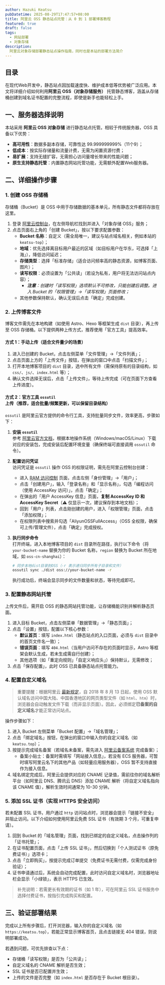 ```yaml
---
author: Hazuki Keatsu
pubDatetime: 2025-08-29T17:47:57+08:00
title: 阿里云 OSS 静态站点托管：从 0 到 1 部署博客教程
featured: true
draft: false
tags:
  - 网站部署
  - 对象存储
description: 
  阿里云对象存储部署静态站点操作指南，同时也是本站的部署方法简介
---
```


## 目录

在现代Web开发中，静态站点因加载速度快、维护成本低等优势被广泛应用。本文将详细介绍如何利用**阿里云 OSS（对象存储服务）** 托管静态博客，涵盖从存储桶创建到域名证书配置的完整流程，即使是新手也能轻松上手。

## 一、服务器选择说明
本站采用 **阿里云 OSS 对象存储** 进行静态站点托管。相较于传统服务器，OSS 具备以下优势：
- **高可用性**：数据多副本存储，可靠性达 99.999999999%（11个9）；
- **低成本**：按实际存储量和流量计费，无需为闲置资源付费；
- **易扩展**：支持无缝扩容，无需担心访问量增长带来的性能问题；
- **原生支持静态托管**：内置静态网站托管功能，无需额外配置Web服务器。

## 二、详细操作步骤

### 1. 创建 OSS 存储桶
存储桶（Bucket）是 OSS 中用于存储数据的基本单元，所有静态文件都将存放在这里。

1. 登录 [阿里云控制台](https://console.aliyun.com/)，在左侧导航栏找到并进入「对象存储 OSS」服务；
2. 点击页面右上角的「创建 Bucket」，按以下要求配置参数：
   - **Bucket 名称**：自定义（需全局唯一，建议与站点域名相关，例如本站的 `keatsu-top`）；
   - **地域**：优先选择离目标用户最近的区域（如目标用户在华东，可选择「上海」），降低访问延迟；
   - **存储类型**：选择「标准存储」（适合访问频率高的静态资源，如博客页面、图片）；
   - **读写权限**：必须设置为「公共读」（若设为私有，用户将无法访问站点内容）；
     - *__注意__：创建时「读写权限」选项默认不可修改，只能创建后调整。进入 Bucket 的「权限管理」->「读写权限」页面修改；*
   - 其他参数保持默认，确认无误后点击「确定」完成创建。

### 2. 上传博客文件
博客文件需先在本地构建（如使用 Astro、Hexo 等框架生成 `dist` 目录），再上传至 OSS 存储桶。以下提供两种上传方式，推荐使用「官方工具」提高效率。

#### 方式 1：手动上传（适合文件量少的场景）
1. 进入已创建的 Bucket，点击左侧菜单「文件管理」->「文件列表」；
2. 点击页面上方的「上传文件」按钮，在弹出的窗口中点击「扫描文件」；
3. 打开本地博客项目的 `dist` 目录，选中所有文件（需保持原有的目录结构，如 `css/`、`js/`、`index.html` 等）；
4. 确认文件选择无误后，点击「上传文件」，等待上传完成（可在页面下方查看上传进度）。

#### 方式 2：官方工具 `ossutil` 上传（推荐，适合批量/频繁更新，可以保留目录结构）
`ossutil` 是阿里云官方提供的命令行工具，支持批量同步文件，效率更高，步骤如下：

1. **安装 `ossutil`**  
   参考 [阿里云官方文档](https://help.aliyun.com/zh/oss/developer-reference/ossutil-overview/)，根据本地操作系统（Windows/macOS/Linux）下载对应的安装包，完成安装后配置环境变量（确保终端可直接调用 `ossutil` 命令）。

2. **配置访问凭证**  
   访问凭证是 `ossutil` 操作 OSS 的权限证明，需先在阿里云控制台创建：
   - 进入 [RAM 访问控制](https://ram.console.aliyun.com/overview) 页面，点击左侧「身份管理」->「用户」；
   - 点击「创建用户」，输入「登录名称」和「显示名称」，勾选「编程访问（使用 AccessKey 访问）」，点击「确定」；
   - 在弹出的「用户 AccessKey 信息」页面，**复制 AccessKey ID 和 AccessKey Secret**（⚠️ 仅显示一次，建议保存到本地文档）；
   - 回到「用户」列表，点击刚创建的用户，进入「权限管理」页面，点击「添加权限」；
   - 在权限列表中搜索并勾选「AliyunOSSFullAccess」（OSS 全权限，确保可上传/管理文件），点击「确定」完成授权。

3. **执行同步命令**  
   打开终端，进入本地博客项目的 `dist` 目录所在路径，执行以下命令（将 `your-bucket-name` 替换为你的 Bucket 名称，`region` 替换为 Bucket 所在地域，如 `oss-cn-shanghai`）：
   ```bash
   # 同步本地dist目录到OSS（-r 表示递归同步所有子目录和文件）
   ossutil sync ./dist oss://your-bucket-name -r
   ```
   执行成功后，终端会显示同步的文件数量和状态，等待完成即可。


### 3. 配置静态网站托管
上传文件后，需开启 OSS 的静态网站托管功能，让存储桶能识别并解析静态页面。

1. 进入目标 Bucket，点击左侧菜单「数据管理」->「静态页面」；
2. 点击「设置」按钮，配置以下核心参数：
   - **默认首页**：填写 `index.html`（静态站点的入口页面，必须与 `dist` 目录中的首页文件名一致）；
   - **错误页面**：填写 `404.html`（当用户访问不存在的页面时显示，Astro 等框架会默认生成，若未生成需自行创建）；
   - 其他选项（如「重定向规则」「自定义响应头」）保持默认，无需修改；
3. 点击「保存配置」，此时 OSS 已具备静态站点托管能力。


### 4. 配置自定义域名
> 重要提醒：根据阿里云 [最新规定](https://help.aliyun.com/zh/oss/static-website-hosting-overview?spm=5176.8466029.0.0.21e81450Cn4xNn)，自 2018 年 8 月 13 日起，使用 OSS 默认域名访问中国大陆、中国香港地区的网页类型文件（如 `html`、`htm`）时，浏览器会自动触发文件下载（而非显示页面）。因此，必须绑定**已备案的自定义域名**才能正常访问站点。

操作步骤如下：
1. 进入 Bucket 左侧菜单「Bucket 配置」->「域名管理」；
2. 点击「绑定域名」按钮，在弹出的窗口中输入你的自定义域名（如 `keatsu.top`）；
3. 按提示完成域名备案（若域名未备案，需先进入 [阿里云备案系统](https://beian.aliyun.com/pcContainer/selfEntity) 完成备案）；
   - 备案小贴士：备案时需填写「网站接入信息」，若没有 ECS 服务器，可暂时填写阿里云名下的其他产品（如轻量应用服务器），OSS 暂不支持直接作为接入信息。
4. 域名绑定完成后，阿里云会提供对应的 CNAME 记录值，需前往你的域名解析平台（如阿里云 DNS、腾讯云 DNS）添加 CNAME 解析（将自定义域名指向该 CNAME 值），解析生效时间通常为 10-30 分钟。


### 5. 添加 SSL 证书（实现 HTTPS 安全访问）
若未配置 SSL 证书，用户通过 `http` 访问站点时，浏览器会提示「链接不安全」并阻止访问。以下介绍如何使用阿里云免费 SSL 证书（有效期 3 个月，可重复申请）。

1. 回到 Bucket 的「域名管理」页面，找到已绑定的自定义域名，点击操作列的「证书托管」；
2. 在证书配置页面，点击「上传 SSL 证书」，然后切换到「个人测试证书（原免费证书）」选项卡；
3. 点击「立即购买」，按提示完成订单提交（免费证书无需付费，仅需完成身份验证）；
4. 证书申请通过后，系统会自动完成配置，此时访问自定义域名时，浏览器地址栏会显示「小绿锁」，表示 HTTPS 已生效。

> 补充说明：若需更长有效期的证书（如 1 年），可在阿里云 SSL 证书服务中选择付费证书，按指引完成购买和配置。


## 三、验证部署结果
完成以上所有步骤后，打开浏览器，输入你的自定义域名（如 `https://keatsu.top`），若能正常显示博客首页，且点击链接无 404 错误，则说明部署成功。

若遇到问题，可优先排查以下点：
- 存储桶「读写权限」是否为「公共读」；
- 自定义域名的 CNAME 解析是否生效；
- SSL 证书是否已配置并生效；
- 上传的文件是否完整（如 `index.html` 是否存在于 Bucket 根目录）。